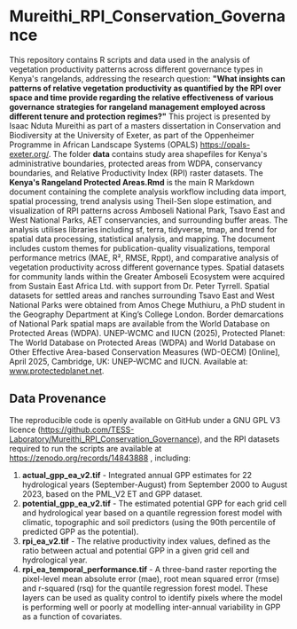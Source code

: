 # Mureithi_RPI_Conservation_Governance

This repository contains R scripts and data used in the analysis of vegetation productivity patterns across different governance types in Kenya's rangelands, addressing the research question: **"What insights can patterns of relative vegetation productivity as quantified by the RPI over space and time provide regarding the relative effectiveness of various governance strategies for rangeland management employed across different tenure and protection regimes?"** This project is presented by Isaac Nduta Mureithi as part of a masters dissertation in Conservation and Biodiversity at the University of Exeter, as part of the Oppenheimer Programme in African Landscape Systems (OPALS) https://opals-exeter.org/. 
The folder **data** contains study area shapefiles for Kenya's administrative boundaries, protected areas from WDPA, conservancy boundaries, and Relative Productivity Index (RPI) raster datasets. The **Kenya's Rangeland Protected Areas.Rmd** is the main R Markdown document containing the complete analysis workflow including data import, spatial processing, trend analysis using Theil-Sen slope estimation, and visualization of RPI patterns across Amboseli National Park, Tsavo East and West National Parks, AET conservancies, and surrounding buffer areas. The analysis utilises libraries including sf, terra, tidyverse, tmap, and trend for spatial data processing, statistical analysis, and mapping. The document includes custom themes for publication-quality visualizations, temporal performance metrics (MAE, R², RMSE, Rppt), and comparative analysis of vegetation productivity across different governance types.
Spatial datasets for community lands within the Greater Amboseli Ecosystem were acquired from Sustain East Africa Ltd. with support from Dr. Peter Tyrrell. Spatial datasets for settled areas and ranches surrounding Tsavo East and West National Parks were obtained from Amos Chege Muthiuru, a PhD student in the Geography Department at King’s College London.
Border demarcations of National Park spatial maps are available from the World Database on Protected Areas (WDPA). UNEP-WCMC and IUCN (2025), Protected Planet: The World Database on Protected Areas (WDPA) and World Database on Other Effective Area-based Conservation Measures (WD-OECM) [Online], April 2025, Cambridge, UK: UNEP-WCMC and IUCN. Available at: www.protectedplanet.net.

## Data Provenance
The reproducible code is openly available on GitHub under a GNU GPL V3 licence (https://github.com/TESS-Laboratory/Mureithi_RPI_Conservation_Governance), and the RPI datasets required to run the scripts are available at https://zenodo.org/records/14843888 , including:
1. **actual_gpp_ea_v2.tif** - Integrated annual GPP estimates for 22 hydrological years (September-August) from September 2000 to August 2023, based on the PML_V2 ET and GPP dataset.
2. **potential_gpp_ea_v2.tif** - The estimated potential GPP for each grid cell and hydrological year based on a quantile regression forest model with climatic, topographic and soil predictors (using the 90th percentile of predicted GPP as the potential).
3. **rpi_ea_v2.tif** - The relative productivity index values, defined as the ratio between actual and potential GPP in a given grid cell and hydrological year.
4. **rpi_ea_temporal_performance.tif** - A three-band raster reporting the pixel-level mean absolute error (mae), root mean squared error (rmse) and r-squared (rsq) for the quantile regression forest model. These layers can be used as quality control to identify pixels where the model is performing well or poorly at modelling inter-annual variability in GPP as a function of covariates.
